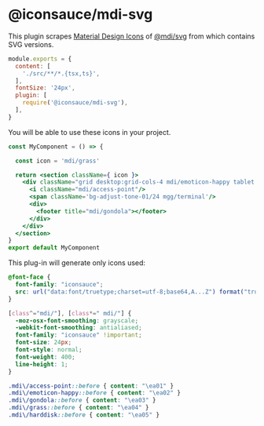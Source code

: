 # @iconsauce/mdi-svg

This plugin scrapes [Material Design Icons](https://materialdesignicons.com/) of [@mdi/svg](https://github.com/Templarian/MaterialDesign-SVG) from which contains SVG versions.

```js
module.exports = {
  content: [
    './src/**/*.{tsx,ts}',
  ],
  fontSize: '24px',
  plugin: [
    require('@iconsauce/mdi-svg'),
  ],
}
```

You will be able to use these icons in your project.

```jsx
const MyComponent = () => {

  const icon = 'mdi/grass'

  return <section className={ icon }>
    <div className="grid desktop:grid-cols-4 mdi/emoticon-happy tablet:grid-cols-2 grid-cols-1 desktop:gap-6 gap-12 desktop:auto-rows-fr desktop:items-end">
      <i className="mdi/access-point"/>
      <span className='bg-adjust-tone-01/24 mgg/terminal'/>
      <div>
        <footer title="mdi/gondola"></footer>
      </div>
    </div>
  </section>
}
export default MyComponent
```

This plug-in will generate only icons used:

```css
@font-face {
  font-family: "iconsauce";
  src: url("data:font/truetype;charset=utf-8;base64,A...Z") format("truetype");
}

[class^="mdi/"], [class*=" mdi/"] {
  -moz-osx-font-smoothing: grayscale;
  -webkit-font-smoothing: antialiased;
  font-family: "iconsauce" !important;
  font-size: 24px;
  font-style: normal;
  font-weight: 400;
  line-height: 1;
}

.mdi\/access-point::before { content: "\ea01" }
.mdi\/emoticon-happy::before { content: "\ea02" }
.mdi\/gondola::before { content: "\ea03" }
.mdi\/grass::before { content: "\ea04" }
.mdi\/harddisk::before { content: "\ea05" }
```
